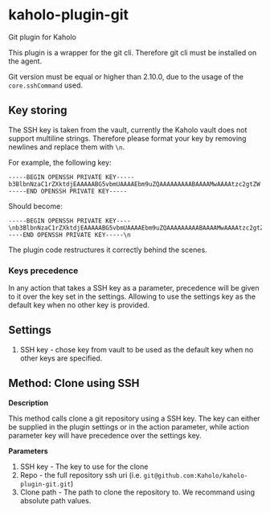 # kaholo-plugin-git
Git plugin for Kaholo

This plugin is a wrapper for the git cli. Therefore git cli must be installed on the agent. 

Git version must be equal or higher than 2.10.0, due to the usage of the `core.sshCommand` used.


## Key storing ##


The SSH key is taken from the vault, currently the Kaholo vault does not support multiline strings. 
Therefore please format your key by removing newlines and replace them with `\n`.

For example, the following key:
```text
-----BEGIN OPENSSH PRIVATE KEY-----
b3BlbnNzaC1rZXktdjEAAAAABG5vbmUAAAAEbm9uZQAAAAAAAAABAAAAMwAAAAtzc2gtZW
-----END OPENSSH PRIVATE KEY-----

```

Should become:
```text
-----BEGIN OPENSSH PRIVATE KEY----\nb3BlbnNzaC1rZXktdjEAAAAABG5vbmUAAAAEbm9uZQAAAAAAAAABAAAAMwAAAAtzc2gtZW\n-----END OPENSSH PRIVATE KEY-----\n
```

The plugin code restructures it correctly behind the scenes.

### Keys precedence ###
In any action that takes a SSH key as a parameter, precedence will be given to it over the key set in the settings.
Allowing to use the settings key as the default key when no other key is provided.


## Settings ##

1. SSH key - chose key from vault to be used as the default key when no other keys are specified.


## Method: Clone using SSH

**Description**

This method calls clone a git repository using a SSH key.
The key can either be supplied in the plugin settings or in the action parameter, while action parameter key will have precedence over the settings key.



**Parameters**
1. SSH key - The key to use for the clone
2. Repo - the full repository ssh uri (i.e. `git@github.com:Kaholo/kaholo-plugin-git.git`)
3. Clone path - The path to clone the repository to. We recommand using absolute path values.